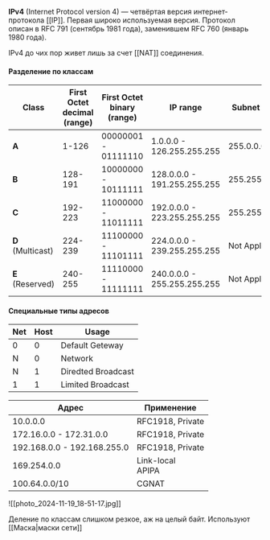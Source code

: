 
**IPv4** (Internet Protocol version 4) — четвёртая версия интернет-протокола [[IP]]. Первая широко используемая версия. Протокол описан в RFC 791 (сентябрь 1981 года), заменившем RFC 760 (январь 1980 года).

IPv4 до чих пор живет лишь за счет [[NAT]] соединения. 
#### Разделение по классам
| Class             | First Octet<br>decimal (range) | First Octet<br>binary (range) | IP range                    | Subnet Mask    | Hosts per Network ID | # of networks  |
| ----------------- | ------------------------------ | ----------------------------- | --------------------------- | -------------- | -------------------- | -------------- |
| **A**             | 1-126                          | 00000001 - 01111110           | 1.0.0.0 - 126.255.255.255   | 255.0.0.0      | ~16,777,214          | 128            |
| **B**             | 128-191                        | 10000000 - 10111111           | 128.0.0.0 - 191.255.255.255 | 255.255.0.0    | ~65,534              | 16,384         |
| **C**             | 192-223                        | 11000000 - 11011111           | 192.0.0.0 - 223.255.255.255 | 255.255.255.0  | ~254                 | 2,097,152      |
| **D** (Multicast) | 224-239                        | 11100000 - 11101111           | 224.0.0.0 - 239.255.255.255 | Not Applicable | Not Applicable       | Not Applicable |
| **E** (Reserved)  | 240-255                        | 11110000 - 11111111           | 240.0.0.0 - 255.255.255.255 | Not Applicable | Not Applicable       | Not Applicable |
#### Специальные типы адресов

| Net | Host | Usage              |
| --- | ---- | ------------------ |
| 0   | 0    | Default Geteway    |
| N   | 0    | Network            |
| N   | 1    | Diredted Broadcast |
| 1   | 1    | Limited Broadcast  |

| Адрес                       | Применение          |
| --------------------------- | ------------------- |
| 10.0.0.0                    | RFC1918, Private    |
| 172.16.0.0 - 172.31.0.0     | RFC1918, Private    |
| 192.168.0.0 - 192.168.255.0 | RFC1918, Private    |
| 169.254.0.0                 | Link-local<br>APIPA |
| 100.64.0.0/10               | CGNAT               |

![[photo_2024-11-19_18-51-17.jpg]]

Деление по классам слишком резкое, аж на целый байт. Используют [[Маска|маски сети]]
